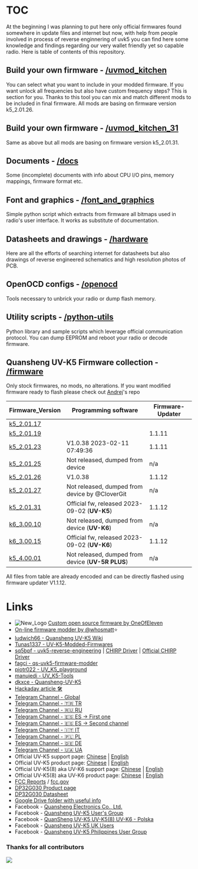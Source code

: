 # TOC
At the beginning I was planning to put here only official firmwares found somewhere in update files and internet but now, with help from people involved in process of reverse enginnering of uvk5 you can find here some knowledge and findings regarding our very wallet friendly yet so capable radio. Here is table of contents of this repository.

## Build your own firmware - [/uvmod_kitchen](/uvmod_kitchen)
You can select what you want to include in your modded firmware. If you want unlock all frequencies but also have custom frequency steps? This is section for you. Thanks to this tool you can mix and match different mods to be included in final firmware. All mods are basing on firmware version k5_2.01.26.

## Build your own firmware - [/uvmod_kitchen_31](/uvmod_kitchen_31)
Same as above but all mods are basing on firmware version k5_2.01.31.

## Documents - [/docs](/docs)
Some (incomplete) documents with info about CPU I/O pins, memory mappings, firmware format etc. 

## Font and graphics - [/font_and_graphics](/font_and_graphics)
Simple python script which extracts from firmware all bitmaps used in radio's user interface. It works as substitute of documentation.

## Datasheets and drawings - [/hardware](/hardware)
Here are all the efforts of searching internet for datasheets but also drawings of reverse engineered schematics and high resolution photos of PCB.

## OpenOCD configs - [/openocd](/openocd)
Tools necessary to unbrick your radio or dump flash memory.

## Utility scripts - [/python-utils](/python-utils)
Python library and sample scripts which leverage official communication protocol. You can dump EEPROM and reboot your radio or decode firmware. 

## Quansheng UV-K5 Firmware collection - [/firmware](/firmware)
Only stock firmwares, no mods, no alterations. If you want modified firmware ready to flash please check out [Andrej](https://github.com/Tunas1337/UV-K5-Modded-Firmwares)'s repo

| Firmware_Version                                 | Programming software                                | Firmware-Updater |
| --                                               | --                                                  | --               |
| [k5_2.01.17](firmware/k5_v2.01.17_publish.bin)   |                                                     |                  |
| [k5_2.01.19](firmware/k5_v2.01.19_publish.bin)   |                                                     | 1.1.11           |
| [k5_2.01.23](firmware/k5_v2.01.23_publish.bin)   | V1.0.38 2023-02-11 07:49:36                         | 1.1.11           |
| [k5_2.01.25](firmware/k5_v2.01.25_publish.bin)   | Not released, dumped from device                    | n/a              |
| [k5_2.01.26](firmware/k5_v2.01.26_publish.bin)   | V1.0.38                                             | 1.1.12           |
| [k5_2.01.27](firmware/k5_v2.01.27_flashable.bin) | Not released, dumped from device by @CloverGit      | n/a              |
| [k5_2.01.31](firmware/k5_v2.01.31_publish.bin)   | Official fw, released 2023-09-02 (**UV-K5**)        | 1.1.12           |
| [k6_3.00.10](firmware/k6_v3.00.10_flashable.bin) | Not released, dumped from device (**UV-K6**)        | n/a              |
| [k6_3.00.15](firmware/k6_v3.00.15_publish.bin)   | Official fw, released 2023-09-02 (**UV-K6**)        | 1.1.12           |
| [k5_4.00.01](firmware/k5_v4.00.01_flashable.bin) | Not released, dumped from device (**UV-5R PLUS**)   | n/a              |

All files from table are already encoded and can be directly flashed using firmware updater V1.1.12. 


# Links
* ![New_Logo](https://github.com/amnemonic/Quansheng_UV-K5_Firmware/assets/29899901/9b6b8303-6a95-4c9f-81b7-52782500f833) [Custom open source firmware by OneOfEleven ](https://github.com/OneOfEleven/uv-k5-firmware-custom)
* [On-line firmware modder by @whosmatt](https://whosmatt.github.io/uvmod/)⭐
* [ludwich66 - Quansheng UV-K5 Wiki](https://github.com/ludwich66/Quansheng_UV-K5_Wiki/wiki)
* [Tunas1337 - UV-K5-Modded-Firmwares](https://github.com/Tunas1337/UV-K5-Modded-Firmwares)
* [sq5bpf - uvk5-reverse-engineering](https://github.com/sq5bpf/uvk5-reverse-engineering) | [CHIRP Driver](https://github.com/sq5bpf/uvk5-reverse-engineering/blob/main/uvk5.py) | [Official CHIRP Driver](https://github.com/kk7ds/chirp/blob/master/chirp/drivers/uvk5.py)
* [fagci - qs-uvk5-firmware-modder](https://github.com/fagci/qs-uvk5-firmware-modder)
* [piotr022 - UV_K5_playground](https://github.com/piotr022/UV_K5_playground)
* [manujedi - UV_K5-Tools](https://github.com/manujedi/UV_K5-Tools)
* [dkxce - Quansheng-UV-K5](https://github.com/dkxce/Quansheng-UV-K5)
* [Hackaday article 🛠](https://hackaday.com/2023/06/23/easy-modifications-for-inexpensive-radios/)
* [Telegram Channel - Global](https://t.me/quansheng_uvk5_en)
* [Telegram Channel - 🇹🇷 TR](https://t.me/quansheng_uvk5_tr)
* [Telegram Channel - 🇷🇺 RU](https://t.me/uv_k5)
* [Telegram Channel - 🇪🇸 ES -> First one](https://t.me/Quansenguvk5) 
* [Telegram Channel - 🇪🇸 ES -> Second channel](https://t.me/QuanShengES)
* [Telegram Channel - 🇮🇹 IT](https://t.me/+W31XPFpurWk0NzM0)
* [Telegram Channel - 🇵🇱 PL](https://t.me/uvk5_pl)
* [Telegram Channel - 🇩🇪 DE](https://t.me/quanshenguv5kde)
* [Telegram Channel - 🇺🇦 UA](https://t.me/radioamators/38782)
* Official UV-K5 support page:              [Chinese](http://qsfj.com/support/downloads/3002) | [English](http://en.qsfj.com/support/downloads/3002)
* Official UV-K5 product page:              [Chinese](http://qsfj.com/products/3002)          | [English](http://en.qsfj.com/products/3002)
* Official UV-K5(8) aka UV-K6 support page: [Chinese](http://qsfj.com/support/downloads/3268) | [English](http://en.qsfj.com/support/downloads/3268)
* Official UV-K5(8) aka UV-K6 product page: [Chinese](http://qsfj.com/products/3268)          | [English](http://en.qsfj.com/products/3268)
* [FCC Reports](https://fcc.id/XBPUV-K5) / [fcc.gov](https://apps.fcc.gov/oetcf/eas/reports/ViewExhibitReport.cfm?mode=Exhibits&RequestTimeout=500&calledFromFrame=Y&application_id=8sqkxgC%2F1cYNHF0lGkSAwA%3D%3D&fcc_id=XBPUV-K5)
* [DP32G030 Product page](https://dnsj88.com/dp32g030lq32)
* [DP32G030 Datasheet](https://dnsj88.com/filedownload/493463)
* [Google Drive folder with useful info](https://drive.google.com/drive/folders/1NmcPb5yl5jnz7uWBO-c4B89XYL5AZeHw)
* Facebook - [Quansheng Electronics Co., Ltd.](https://www.facebook.com/QuanshengRadios/)
* Facebook - [Quansheng UV-K5 User's Group](https://www.facebook.com/groups/229333669483573/)
* Facebook - [QuanSheng UV-K5 UV-K5(8) UV-K6 - Polska](https://www.facebook.com/groups/205485455659292/)
* Facebook - [Quansheng UV-K5 UK Users](https://www.facebook.com/groups/2291286734508728/)
* Facebook - [Quansheng UV-K5 Philippines User Group](https://www.facebook.com/groups/678587170703812/)


### Thanks for all contributors

<a href="https://github.com/amnemonic/Quansheng_UV-K5_Firmware/graphs/contributors">
  <img src="https://contrib.rocks/image?repo=amnemonic/Quansheng_UV-K5_Firmware" />
</a>
